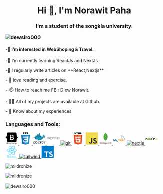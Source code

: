
<h1 align="center">Hi 👋, I'm Norawit Paha</h1>
<h3 align="center">I'm a student of the songkla university.

<p align="left"> <img src="https://komarev.com/ghpvc/?username=dewsiro000&label=Profile%20views&color=0e75b6&style=flat" alt="dewsiro000" /> </p>

<h4 align="left">
   -👀 I’m interested in WebShoping & Travel.
 </h4>
 <p align="left">
   -🌱 I’m currently learning ReactJs and NextJs. 
 </p>
 <p align="left">
 -📝 I regularly write articles on **React,Nextjs**
 </p>  
 <p align="left"> 
- 💞️  love reading and exercise.
 </p>  
 <p align="left">  
- 📫 How to reach me FB : D'ew Norawit.
 </p>  
 <p align="left">  
- 👨‍💻 All of my projects are available at Github.
 </p>  
 <p align="left">  
- 📄 Know about my experiences 
 </p>
 
  
<h3 align="left">Languages and Tools:</h3>
 
<p align="left"> <a href="https://getbootstrap.com" target="_blank" rel="noreferrer"> <img src="https://raw.githubusercontent.com/devicons/devicon/master/icons/bootstrap/bootstrap-plain-wordmark.svg" alt="bootstrap" width="40" height="40"/> </a> <a href="https://www.w3schools.com/css/" target="_blank" rel="noreferrer"> <img src="https://raw.githubusercontent.com/devicons/devicon/master/icons/css3/css3-original-wordmark.svg" alt="css3" width="40" height="40"/> </a> <a href="https://www.docker.com/" target="_blank" rel="noreferrer"> <img src="https://raw.githubusercontent.com/devicons/devicon/master/icons/docker/docker-original-wordmark.svg" alt="docker" width="40" height="40"/> </a> <a href="https://expressjs.com" target="_blank" rel="noreferrer"> <img src="https://raw.githubusercontent.com/devicons/devicon/master/icons/express/express-original-wordmark.svg" alt="express" width="40" height="40"/> </a> <a href="https://git-scm.com/" target="_blank" rel="noreferrer"> <img src="https://www.vectorlogo.zone/logos/git-scm/git-scm-icon.svg" alt="git" width="40" height="40"/> </a> <a href="https://www.w3.org/html/" target="_blank" rel="noreferrer"> <img src="https://raw.githubusercontent.com/devicons/devicon/master/icons/html5/html5-original-wordmark.svg" alt="html5" width="40" height="40"/> </a> <a href="https://developer.mozilla.org/en-US/docs/Web/JavaScript" target="_blank" rel="noreferrer"> <img src="https://raw.githubusercontent.com/devicons/devicon/master/icons/javascript/javascript-original.svg" alt="javascript" width="40" height="40"/> </a> <a href="https://www.mongodb.com/" target="_blank" rel="noreferrer"> <img src="https://raw.githubusercontent.com/devicons/devicon/master/icons/mongodb/mongodb-original-wordmark.svg" alt="mongodb" width="40" height="40"/> </a> <a href="https://www.mysql.com/" target="_blank" rel="noreferrer"> <img src="https://raw.githubusercontent.com/devicons/devicon/master/icons/mysql/mysql-original-wordmark.svg" alt="mysql" width="40" height="40"/> </a> <a href="https://nextjs.org/" target="_blank" rel="noreferrer"> <img src="https://cdn.worldvectorlogo.com/logos/nextjs-2.svg" alt="nextjs" width="40" height="40"/> </a> <a href="https://nodejs.org" target="_blank" rel="noreferrer"> <img src="https://raw.githubusercontent.com/devicons/devicon/master/icons/nodejs/nodejs-original-wordmark.svg" alt="nodejs" width="40" height="40"/> </a> <a href="https://reactjs.org/" target="_blank" rel="noreferrer"> <img src="https://raw.githubusercontent.com/devicons/devicon/master/icons/react/react-original-wordmark.svg" alt="react" width="40" height="40"/> </a> <a href="https://tailwindcss.com/" target="_blank" rel="noreferrer"> <img src="https://www.vectorlogo.zone/logos/tailwindcss/tailwindcss-icon.svg" alt="tailwind" width="40" height="40"/> </a> <a href="https://www.typescriptlang.org/" target="_blank" rel="noreferrer"> <img src="https://raw.githubusercontent.com/devicons/devicon/master/icons/typescript/typescript-original.svg" alt="typescript" width="40" height="40"/> </a> </p>

<p align="left">
  <img src="https://github-readme-stats.vercel.app/api/top-langs/?username=dewsiro000&layout=compact&langs_count=9&theme=dracula" alt="mildronize" />&nbsp;
</p>
  
 <p align="left">
  <img src="https://github-readme-stats.vercel.app/api?username=dewsiro000&show_icons=true&count_private=true&theme=dracula" alt="mildronize" />
</p>
  

<p><img align="center" src="https://github-readme-streak-stats.herokuapp.com/?user=dewsiro000&" alt="dewsiro000" /></p>

<!--
**dewsiro000/dewsiro000** is a ✨ _special_ ✨ repository because its `README.md` (this file) appears on your GitHub profile.

Here are some ideas to get you started:

- 🔭 I’m currently working on ...
- 🌱 I’m currently learning ReactJs and NextJs.
- 👯 I’m looking to collaborate on ...
- 🤔 I’m looking for help with ...
- 💬 Ask me about ...
- 📫 How to reach me FB :D'ew Norawit.
- 😄 Pronouns: ...
- ⚡ Fun fact: ...
-->
